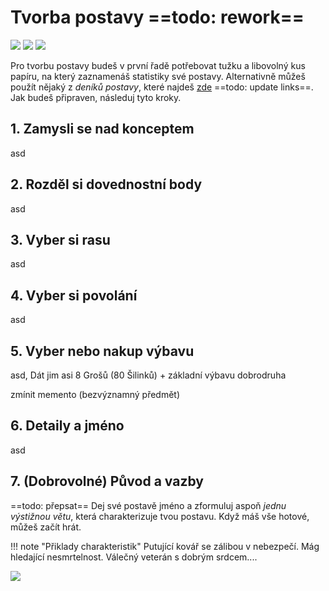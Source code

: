 # Tvorba postavy ==todo: rework==

<img src="/assets/sep_line.png"/>

<img src="/assets/Tvorba_postavy.png"/>

<img src="/assets/sep_line.png"/>

Pro tvorbu postavy budeš v první řadě potřebovat tužku a libovolný kus papíru, na který zaznamenáš statistiky své postavy. Alternativně můžeš použít nějaký z *deníků postavy*, které najdeš [zde](https://www.tkds.cz/) ==todo: update links==. Jak budeš připraven, následuj tyto kroky.

## 1. Zamysli se nad konceptem 

asd

## 2. Rozděl si dovednostní body

asd

## 3. Vyber si rasu

asd

## 4. Vyber si povolání

asd

## 5. Vyber nebo nakup výbavu

asd, Dát jim asi 8 Grošů (80 Šilinků) + základní výbavu dobrodruha

zmínit memento (bezvýznamný předmět)

## 6. Detaily a jméno

asd

## 7. (Dobrovolné) Původ a vazby

==todo: přepsat== Dej své postavě jméno a zformuluj aspoň *jednu výstižnou větu*, která charakterizuje tvou postavu. Když máš vše hotové, můžeš začít hrát.

!!! note "Přiklady charakteristik"
	Putující kovář se zálibou v nebezpečí. Mág hledající nesmrtelnost. Válečný veterán s dobrým srdcem....

<img src="/assets/sep_line.png"/>

